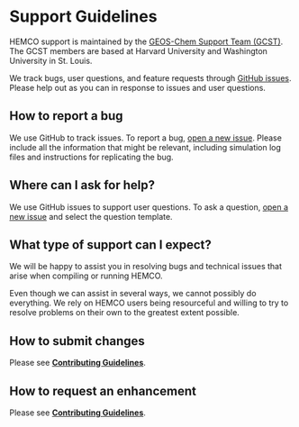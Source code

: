 # Support Guidelines

HEMCO support is maintained by the [GEOS-Chem Support Team (GCST)](http://wiki.geos-chem.org/GEOS-Chem_Support_Team). The GCST members are based at Harvard University and Washington University in St. Louis.

We track bugs, user questions, and feature requests through [GitHub issues](https://www.youtube.com/watch?v=dFBhdotYVf8). Please help out as you can in response to issues and user questions.

## How to report a bug
We use GitHub to track issues. To report a bug, [open a new issue](https://github.com/geoschem/HEMCO/issues/new/choose). Please include all the information that might be relevant, including simulation log files and instructions for replicating the bug.

## Where can I ask for help?
We use GitHub issues to support user questions. To ask a question, [open a new issue](https://github.com/geoschem/HEMCO/issues/new/choose) and select the question template. 

## What type of support can I expect?

We will be happy to assist you in resolving bugs and technical issues that arise when compiling or running HEMCO.

Even though we can assist in several ways, we cannot possibly do everything.  We rely on HEMCO users being resourceful and willing to try to resolve problems on their own to the greatest extent possible.

## How to submit changes
Please see **[Contributing Guidelines](https://hemco.readthedocs.io/en/stable/reference/CONTRIBUTING.html)**.

## How to request an enhancement
Please see **[Contributing Guidelines](https://hemco.readthedocs.io/en/stable/reference/CONTRIBUTING.html)**.
